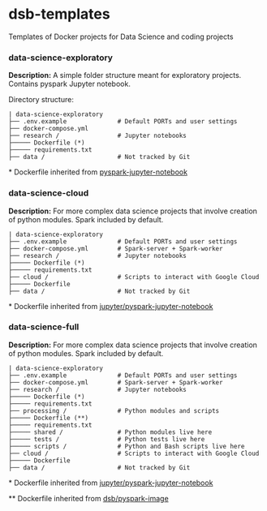 # dsb-templates

Templates of Docker projects for Data Science and coding projects


### data-science-exploratory

**Description:** A simple folder structure meant for exploratory projects. Contains pyspark Jupyter notebook.

Directory structure:

```
| data-science-exploratory
├── .env.example              # Default PORTs and user settings
├── docker-compose.yml
├── research /                # Jupyter notebooks
├───── Dockerfile (*)
├───── requirements.txt
├── data /                    # Not tracked by Git

```

\* Dockerfile inherited from [pyspark-jupyter-notebook](https://hub.docker.com/r/jupyter/pyspark-notebook/)

### data-science-cloud

**Description:** For more complex data science projects that involve creation of python modules. Spark included by default.

```
| data-science-exploratory
├── .env.example              # Default PORTs and user settings
├── docker-compose.yml        # Spark-server + Spark-worker
├── research /                # Jupyter notebooks
├───── Dockerfile (*)
├───── requirements.txt
├── cloud /                   # Scripts to interact with Google Cloud 
├───── Dockerfile
├── data /                    # Not tracked by Git

```

\* Dockerfile inherited from [jupyter/pyspark-jupyter-notebook](https://hub.docker.com/r/jupyter/pyspark-notebook/)


### data-science-full

**Description:** For more complex data science projects that involve creation of python modules. Spark included by default.

```
| data-science-exploratory
├── .env.example              # Default PORTs and user settings
├── docker-compose.yml        # Spark-server + Spark-worker
├── research /                # Jupyter notebooks
├───── Dockerfile (*)
├───── requirements.txt
├── processing /              # Python modules and scripts
├───── Dockerfile (**)
├───── requirements.txt
├───── shared /               # Python modules live here
├───── tests /                # Python tests live here
├───── scripts /              # Python and Bash scripts live here
├── cloud /                   # Scripts to interact with Google Cloud 
├───── Dockerfile
├── data /                    # Not tracked by Git

```

\* Dockerfile inherited from [jupyter/pyspark-jupyter-notebook](https://hub.docker.com/r/jupyter/pyspark-notebook/)

\** Dockerfile inherited from [dsb/pyspark-image](https://hub.docker.com/r/datasciencebrigade/pyspark-image)



